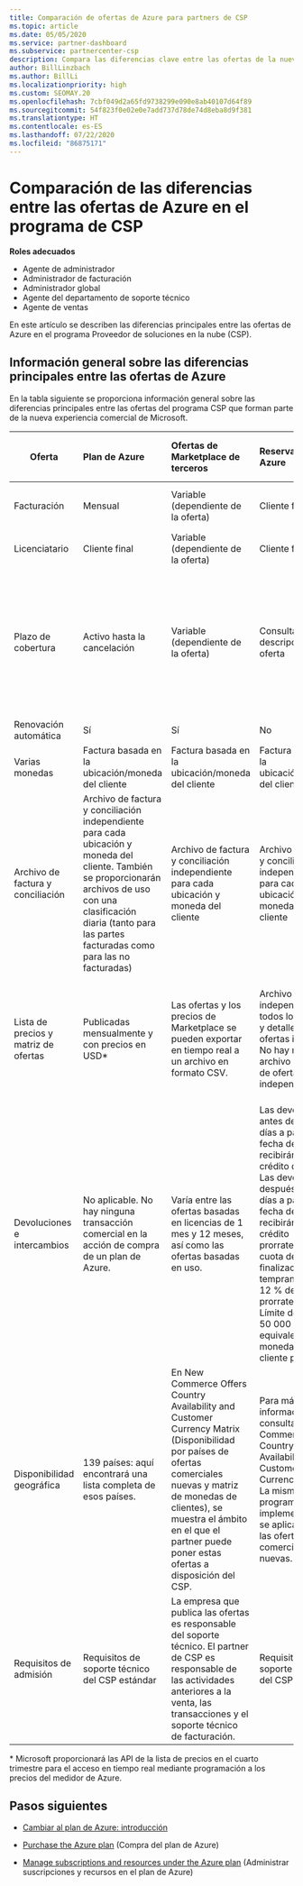 ```yaml
---
title: Comparación de ofertas de Azure para partners de CSP
ms.topic: article
ms.date: 05/05/2020
ms.service: partner-dashboard
ms.subservice: partnercenter-csp
description: Compara las diferencias clave entre las ofertas de la nueva experiencia de Microsoft Commerce para partners en el programa de Proveedor de soluciones en la nube (CSP).
author: BillLinzbach
ms.author: BillLi
ms.localizationpriority: high
ms.custom: SEOMAY.20
ms.openlocfilehash: 7cbf049d2a65fd9738299e090e8ab40107d64f89
ms.sourcegitcommit: 54f823f0e02e0e7add737d78de74d8eba8d9f381
ms.translationtype: HT
ms.contentlocale: es-ES
ms.lasthandoff: 07/22/2020
ms.locfileid: "86875171"
---
```

# <a name="compare-differences-between-azure-offers-in-the-csp-program"></a>Comparación de las diferencias entre las ofertas de Azure en el programa de CSP

**Roles adecuados**

- Agente de administrador
- Administrador de facturación
- Administrador global
- Agente del departamento de soporte técnico
- Agente de ventas

En este artículo se describen las diferencias principales entre las ofertas de Azure en el programa Proveedor de soluciones en la nube (CSP).

## <a name="overview-of-key-differences-between-azure-offers"></a>Información general sobre las diferencias principales entre las ofertas de Azure

En la tabla siguiente se proporciona información general sobre las diferencias principales entre las ofertas del programa CSP que forman parte de la nueva experiencia comercial de Microsoft.

|**Oferta**| **Plan de Azure**|**Ofertas de Marketplace de terceros**|**Reservas de Azure**|**Suscripciones de servidor vendidas a través de CSP**|**Ofertas basadas en puestos**|
|-------------------|:------|:-----|:---------|:--------------|:---------|
|Facturación|Mensual|Variable (dependiente de la oferta)|Cliente final|Por adelantado para el plazo completo o de tres años|Mensual o anual|
|Licenciatario|Cliente final|Variable (dependiente de la oferta)|Cliente final| Cliente final|Cliente final|
|Plazo de cobertura|Activo hasta la cancelación|Variable (dependiente de la oferta)|Consulta la descripción de la oferta|Todas las instancias de Azure Reservations tienen su propio período de cobertura único. Todas las suscripciones de servidor tendrán su propio período de cobertura único.|   Las licencias adicionales basadas en puestos se ajustarán al período de cobertura existente|
|Renovación automática|Sí|Sí|No| No|Sí|
|Varias monedas|Factura basada en la ubicación/moneda del cliente|Factura basada en la ubicación/moneda del cliente|Factura basada en la ubicación/moneda del cliente|Factura basada en la ubicación/moneda del cliente|Basada en la ubicación y moneda del partner| 
|Archivo de factura y conciliación|Archivo de factura y conciliación independiente para cada ubicación y moneda del cliente.  También se proporcionarán archivos de uso con una clasificación diaria (tanto para las partes facturadas como para las no facturadas) |Archivo de factura y conciliación independiente para cada ubicación y moneda del cliente|Archivo de factura y conciliación independiente para cada ubicación y moneda del cliente|Archivo de factura y conciliación independiente para cada ubicación y moneda del cliente|Todos los pedidos en un archivo de factura y conciliación|
|Lista de precios y matriz de ofertas|Publicadas mensualmente y con precios en USD*|Las ofertas y los precios de Marketplace se pueden exportar en tiempo real a un archivo en formato CSV.|Archivo único independiente con todos los precios y detalles de las ofertas incluidos. No hay ningún archivo de matriz de ofertas independiente.||Archivo único independiente con todos los precios y detalles de las ofertas incluidos. No hay ninguna matriz de ofertas independiente.| 
|Devoluciones e intercambios|No aplicable. No hay ninguna transacción comercial en la acción de compra de un plan de Azure.|Varía entre las ofertas basadas en licencias de 1 mes y 12 meses, así como las ofertas basadas en uso.|Las devoluciones antes de los 5 días a partir de la fecha del pedido recibirán un crédito del 100 %. Las devoluciones después de los 5 días a partir de la fecha del pedido recibirán un crédito prorrateado y una cuota de finalización temprana del 12 % del crédito prorrateado. Límite de 50 000 USD (o el equivalente en la moneda local) por cliente por año|Las devoluciones antes de los 60 días a partir de la fecha del pedido recibirán un crédito del 100 % y las claves de licencia se desactivarán. No se aceptarán devoluciones parciales.|   Las suspensiones o cancelaciones antes de los 30 días recibirán un crédito del 100 %. Las suspensiones o cancelaciones después de los 30 días recibirán un crédito prorrateado.|
|Disponibilidad geográfica|139 países: aquí encontrará una lista completa de esos países.|En New Commerce Offers Country Availability and Customer Currency Matrix (Disponibilidad por países de ofertas comerciales nuevas y matriz de monedas de clientes), se muestra el ámbito en el que el partner puede poner estas ofertas a disposición del CSP.|Para más información, consulta New Commerce Offers Country Availability and Customer Currency Matrix. La misma programación de implementación se aplica a todas las ofertas comerciales nuevas.|Para más información, consulta New Commerce Offers Country Availability and Customer Currency Matrix.  La misma programación de implementación se aplica a todas las ofertas comerciales nuevas.|247 países|
|Requisitos de admisión|Requisitos de soporte técnico del CSP estándar|La empresa que publica las ofertas es responsable del soporte técnico.  El partner de CSP es responsable de las actividades anteriores a la venta, las transacciones y el soporte técnico de facturación.|Requisitos de soporte técnico del CSP estándar|Requisitos de soporte técnico del CSP estándar|Requisitos de soporte técnico del CSP estándar|

\* Microsoft proporcionará las API de la lista de precios en el cuarto trimestre para el acceso en tiempo real mediante programación a los precios del medidor de Azure.

## <a name="next-steps"></a>Pasos siguientes

- [Cambiar al plan de Azure: introducción](azure-plan-get-started.md)

- [Purchase the Azure plan](purchase-azure-plan.md) (Compra del plan de Azure)

- [Manage subscriptions and resources under the Azure plan](azure-plan-manage.md) (Administrar suscripciones y recursos en el plan de Azure)